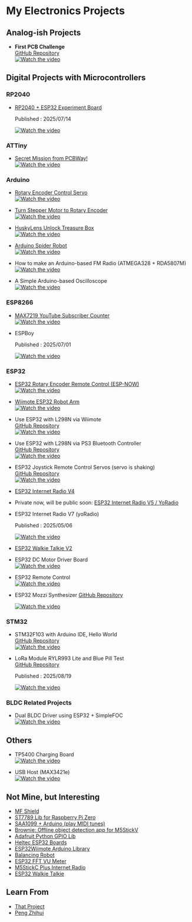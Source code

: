 # My Electronics Projects

## Analog-ish Projects

* **First PCB Challenge**  
  [GitHub Repository](https://github.com/kawashimaken/mic-tester-lm358-lm386)  
  [![Watch the video](https://img.youtube.com/vi/nFrnlTu5QJI/0.jpg)](https://www.youtube.com/watch?v=nFrnlTu5QJI)

## Digital Projects with Microcontrollers

### RP2040

* [RP2040 + ESP32 Experiment Board](https://github.com/kawashimaken/rp2040-esp32-experiment-board)

  Published : 2025/07/14
  
  [![Watch the video](https://img.youtube.com/vi/p60-jE2-4uw/0.jpg)](https://www.youtube.com/watch?v=p60-jE2-4uw)

### ATTiny

* [Secret Mission from PCBWay!](https://www.youtube.com/watch?v=QW_ub1S5uK4)  
  [![Watch the video](https://img.youtube.com/vi/QW_ub1S5uK4/0.jpg)](https://www.youtube.com/watch?v=QW_ub1S5uK4)

### Arduino

* [Rotary Encoder Control Servo](https://github.com/kawashimaken/arduino-rotary-encoder-control-servo)  
  [![Watch the video](https://img.youtube.com/vi/p5afJRlpyuM/0.jpg)](https://www.youtube.com/watch?v=p5afJRlpyuM)

* [Turn Stepper Motor to Rotary Encoder](https://github.com/kawashimaken/turn-stepper-motor-to-rotary-encoder)  
  [![Watch the video](https://img.youtube.com/vi/WeZ-J6VnXnI/0.jpg)](https://www.youtube.com/watch?v=WeZ-J6VnXnI)

* [HuskyLens Unlock Treasure Box](https://github.com/kawashimaken/huskylens-unlock-treasure-box)  
  [![Watch the video](https://img.youtube.com/vi/NLYeVqr4qt0/0.jpg)](https://www.youtube.com/watch?v=NLYeVqr4qt0)

* [Arduino Spider Robot](https://github.com/kawashimaken/arduino-spider-robot)  
  [![Watch the video](http://img.youtube.com/vi/BmntMGtbWnE/0.jpg)](https://www.youtube.com/watch?v=BmntMGtbWnE)

* How to make an Arduino-based FM Radio (ATMEGA328 + RDA5807M)  
  [![Watch the video](https://img.youtube.com/vi/5V7dXCTpLK0/0.jpg)](https://www.youtube.com/watch?v=5V7dXCTpLK0)

* A Simple Arduino-based Oscilloscope  
  [![Watch the video](https://img.youtube.com/vi/1RsmJy6X9Yg/0.jpg)](https://www.youtube.com/watch?v=1RsmJy6X9Yg)

### ESP8266

* [MAX7219 YouTube Subscriber Counter](https://github.com/kawashimaken/esp8266_max7219_youtube_subscriber_counter)  
  [![Watch the video](https://img.youtube.com/vi/gD3KpWGXoV4/0.jpg)](https://www.youtube.com/watch?v=gD3KpWGXoV4)

* ESPBoy

  Published : 2025/07/01
  
  [![Watch the video](https://img.youtube.com/vi/Rwc5jAPaXKA/0.jpg)](https://www.youtube.com/watch?v=Rwc5jAPaXKA)

### ESP32

* [ESP32 Rotary Encoder Remote Control (ESP-NOW)](https://github.com/kawashimaken/esp32_rotary_encoder_remote_control_esp_now)  
  [![Watch the video](https://img.youtube.com/vi/8IGkFBghzww/0.jpg)](https://www.youtube.com/watch?v=8IGkFBghzww)

* [Wiimote ESP32 Robot Arm](https://github.com/kawashimaken/wiimote-eps32-robot-arm)  
  [![Watch the video](https://img.youtube.com/vi/TPcjP3Q70mc/0.jpg)](https://www.youtube.com/watch?v=TPcjP3Q70mc)

* Use ESP32 with L298N via Wiimote  
  [GitHub Repository](https://github.com/kawashimaken/esp32-L298N-wiimote)  
  [![Watch the video](https://img.youtube.com/vi/PfHG8Qa2jiM/0.jpg)](https://www.youtube.com/watch?v=PfHG8Qa2jiM)

* Use ESP32 with L298N via PS3 Bluetooth Controller  
  [GitHub Repository](https://github.com/kawashimaken/esp32-L298N-ps3-controller)  
  [![Watch the video](https://img.youtube.com/vi/PfHG8Qa2jiM/0.jpg)](https://www.youtube.com/watch?v=PfHG8Qa2jiM)

* ESP32 Joystick Remote Control Servos (servo is shaking)  
  [GitHub Repository](https://github.com/kawashimaken/esp32-joystick-remote-control-servos)  
  [![Watch the video](https://img.youtube.com/vi/qa2ixbKXAfQ/0.jpg)](https://www.youtube.com/watch?v=qa2ixbKXAfQ)

* [ESP32 Internet Radio V4](https://github.com/kawashimaken/esp32-internet-raido-v4)  
* Private now, will be public soon: [ESP32 Internet Radio V5 / YoRadio](https://github.com/kawashimaken/esp32-internet-radio-v5)
* ESP32 Internet Radio V7 (yoRadio)
  
  Published : 2025/05/06
  
  [![Watch the video](https://img.youtube.com/vi/7a9iGu3YC18/0.jpg)](https://www.youtube.com/watch?v=7a9iGu3YC18)

* [ESP32 Walkie Talkie V2](https://github.com/kawashimaken/esp32-walkie-talkie-v2)  
* ESP32 DC Motor Driver Board  
  [![Watch the video](https://img.youtube.com/vi/TynKvJ_xZA8/0.jpg)](https://www.youtube.com/watch?v=TynKvJ_xZA8)

* ESP32 Remote Control  
  [![Watch the video](https://img.youtube.com/vi/Q5oMYjQe5-g/0.jpg)](https://www.youtube.com/watch?v=Q5oMYjQe5-g)

* ESP32 Mozzi Synthesizer
  [GitHub Repository](https://github.com/kawashimaken/esp32-mozzi-synthesizer-code)
  
  [![Watch the video](https://img.youtube.com/vi/AfLHgAreUpU/0.jpg)](https://www.youtube.com/watch?v=AfLHgAreUpU)

### STM32

* STM32F103 with Arduino IDE, Hello World  
  [GitHub Repository](https://github.com/kawashimaken/STM32F103C8T6)  
  [![Watch the video](https://img.youtube.com/vi/jCXw1tdk7D8/0.jpg)](https://www.youtube.com/watch?v=jCXw1tdk7D8)

* LoRa Module RYLR993 Lite and Blue Pill Test  
  [GitHub Repository](https://github.com/kawashimaken/rylr993-lite-bluepill-test-code)
  
  Published : 2025/08/19
  
  [![Watch the video](https://img.youtube.com/vi/n4BayMWz080/0.jpg)](https://www.youtube.com/watch?v=n4BayMWz080)

### BLDC Related Projects

* Dual BLDC Driver using ESP32 + SimpleFOC  
  [![Watch the video](https://img.youtube.com/vi/IgbAx9IfV7Q/0.jpg)](https://www.youtube.com/watch?v=IgbAx9IfV7Q)

## Others

* TP5400 Charging Board  
  [![Watch the video](https://img.youtube.com/vi/ArDzwmH5L2k/0.jpg)](https://www.youtube.com/watch?v=ArDzwmH5L2k)

* USB Host (MAX3421e)  
  [![Watch the video](https://img.youtube.com/vi/xaTKUpOzTEs/0.jpg)](https://www.youtube.com/watch?v=xaTKUpOzTEs)

## Not Mine, but Interesting

* [MF Shield](https://github.com/dncoder/MFShield)  
* [ST7789 Lib for Raspberry Pi Zero](https://github.com/solinnovay/Python_ST7789)  
* [SAA1099 + Arduino (play MIDI tunes)](https://github.com/Bobcatmodder/SAATunes)  
* [Brownie: Offline object detection app for M5StickV](https://github.com/ksasao/brownie)  
* [Adafruit Python GPIO Lib](https://github.com/adafruit/Adafruit_Blinka)  
* [Heltec ESP32 Boards](https://github.com/HelTecAutomation/Heltec_ESP32)  
* [ESP32Wiimote Arduino Library](https://github.com/bigw00d/Arduino-ESP32Wiimote)  
* [Balancing Robot](https://github.com/kawashimaken/BalancingWii)  
* [ESP32 FFT VU Meter](https://github.com/s-marley/ESP32_FFT_VU)  
* [M5StickC Plus Internet Radio](https://github.com/prashantkamdar/M5StickCPLUS.internet_radio)  
* [ESP32 Walkie Talkie](https://github.com/atomic14/esp32-walkie-talkie)

## Learn From

* [That Project](https://github.com/kawashimaken/ThatProject)  
* [Peng Zhihui](https://github.com/peng-zhihui)
